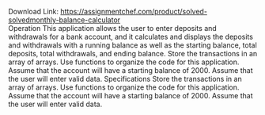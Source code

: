 Download Link: https://assignmentchef.com/product/solved-solvedmonthly-balance-calculator
<br>
Operation This application allows the user to enter deposits and withdrawals for a bank account, and it calculates and displays the deposits and withdrawals with a running balance as well as the starting balance, total deposits, total withdrawals, and ending balance. Store the transactions in an array of arrays. Use functions to organize the code for this application. Assume that the account will have a starting balance of 2000. Assume that the user will enter valid data. Specifications Store the transactions in an array of arrays. Use functions to organize the code for this application. Assume that the account will have a starting balance of 2000. Assume that the user will enter valid data.